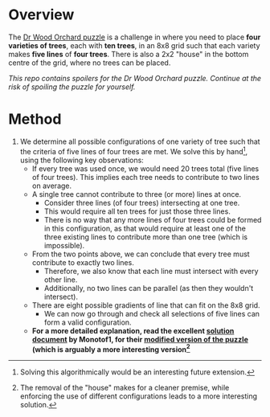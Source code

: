 # Overview
The [Dr Wood Orchard puzzle](https://dr-wood.fandom.com/wiki/Orchard) is a challenge in where you need to place **four varieties of trees**, each with **ten trees**, in an 8x8 grid such that each variety makes **five lines** of **four trees**. 
There is also a 2x2 "house" in the bottom centre of the grid, where no trees can be placed.

_This repo contains spoilers for the Dr Wood Orchard puzzle. Continue at the risk of spoiling the puzzle for yourself._

# Method
1. We determine all possible configurations of one variety of tree such that the criteria of five lines of four trees are met. We solve this by hand[^1], using the following key observations:
   * If every tree was used once, we would need 20 trees total (five lines of four trees). This implies each tree needs to contribute to two lines on average.
   * A single tree cannot contribute to three (or more) lines at once.
     * Consider three lines (of four trees) intersecting at one tree.
     * This would require all ten trees for just those three lines.
     * There is no way that any more lines of four trees could be formed in this configuration, as that would require at least one of the three existing lines to contribute more than one tree (which is impossible).
   * From the two points above, we can conclude that every tree must contribute to exactly two lines.
     * Therefore, we also know that each line must intersect with every other line.
     * Additionally, no two lines can be parallel (as then they wouldn't intersect).
   * There are eight possible gradients of line that can fit on the 8x8 grid.
     * We can now go through and check all selections of five lines can form a valid configuration.
   * **For a more detailed explanation, read the excellent [solution document](https://docs.google.com/document/d/1DaRbQx-8kFIkgmmHDGZjvzpMoFwI1Id2qWXb3GmXIh0/edit#heading=h.9durt8hvhzzb) by Monotof1, for their [modified version of the puzzle](https://www.reddit.com/r/puzzles/comments/6xd9o4/the_orchard_challenge/) (which is arguably a more interesting version[^2]**

[^1]: Solving this algorithmically would be an interesting future extension.
[^2]: The removal of the "house" makes for a cleaner premise, while enforcing the use of different configurations leads to a more interesting solution.

